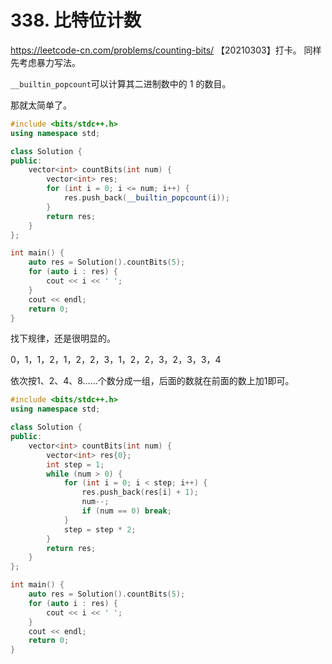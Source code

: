 # 338. 比特位计数
https://leetcode-cn.com/problems/counting-bits/
【20210303】打卡。
同样先考虑暴力写法。

`__builtin_popcount`可以计算其二进制数中的 1 的数目。

那就太简单了。

```cpp
#include <bits/stdc++.h>
using namespace std;

class Solution {
public:
    vector<int> countBits(int num) {
        vector<int> res;
        for (int i = 0; i <= num; i++) {
            res.push_back(__builtin_popcount(i));
        }
        return res;
    }
};

int main() {
    auto res = Solution().countBits(5);
    for (auto i : res) {
        cout << i << ' ';
    }
    cout << endl;
    return 0;
}
```

找下规律，还是很明显的。

0，1，1，2，1，2，2，3，1，2，2，3，2，3，3，4

依次按1、2、4、8……个数分成一组，后面的数就在前面的数上加1即可。

```cpp
#include <bits/stdc++.h>
using namespace std;

class Solution {
public:
    vector<int> countBits(int num) {
        vector<int> res{0};
        int step = 1;
        while (num > 0) {
            for (int i = 0; i < step; i++) {
                res.push_back(res[i] + 1);
                num--;
                if (num == 0) break;
            }
            step = step * 2;
        }
        return res;
    }
};

int main() {
    auto res = Solution().countBits(5);
    for (auto i : res) {
        cout << i << ' ';
    }
    cout << endl;
    return 0;
}
```

